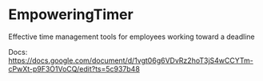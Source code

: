 # EmpoweringTimer

Effective time management tools for employees working toward a deadline

Docs: https://docs.google.com/document/d/1vgt06g6VDvRz2hoT3jS4wCCYTm-cPwXt-p9F3O1VoCQ/edit?ts=5c937b48
